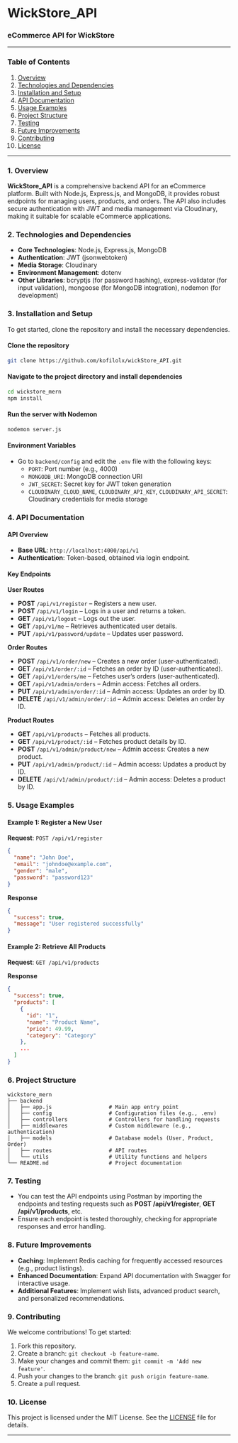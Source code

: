 # WickStore_API

### eCommerce API for WickStore

---

### **Table of Contents**

1. [Overview](#overview)
2. [Technologies and Dependencies](#technologies-and-dependencies)
3. [Installation and Setup](#installation-and-setup)
4. [API Documentation](#api-documentation)
5. [Usage Examples](#usage-examples)
6. [Project Structure](#project-structure)
7. [Testing](#testing)
8. [Future Improvements](#future-improvements)
9. [Contributing](#contributing)
10. [License](#license)

---

### 1. Overview

**WickStore_API** is a comprehensive backend API for an eCommerce platform. Built with Node.js, Express.js, and MongoDB, it provides robust endpoints for managing users, products, and orders. The API also includes secure authentication with JWT and media management via Cloudinary, making it suitable for scalable eCommerce applications.

### 2. Technologies and Dependencies

- **Core Technologies**: Node.js, Express.js, MongoDB
- **Authentication**: JWT (jsonwebtoken)
- **Media Storage**: Cloudinary
- **Environment Management**: dotenv
- **Other Libraries**: bcryptjs (for password hashing), express-validator (for input validation), mongoose (for MongoDB integration), nodemon (for development)

### 3. Installation and Setup

To get started, clone the repository and install the necessary dependencies.

#### Clone the repository

```bash
git clone https://github.com/kofilolx/wickStore_API.git
```

#### Navigate to the project directory and install dependencies

```bash
cd wickstore_mern
npm install
```

#### Run the server with Nodemon

```bash
nodemon server.js
```

#### Environment Variables

- Go to `backend/config` and edit the `.env` file with the following keys:
  - `PORT`: Port number (e.g., 4000)
  - `MONGODB_URI`: MongoDB connection URI
  - `JWT_SECRET`: Secret key for JWT token generation
  - `CLOUDINARY_CLOUD_NAME`, `CLOUDINARY_API_KEY`, `CLOUDINARY_API_SECRET`: Cloudinary credentials for media storage

### 4. API Documentation

#### API Overview

- **Base URL**: `http://localhost:4000/api/v1`
- **Authentication**: Token-based, obtained via login endpoint.

#### Key Endpoints

**User Routes**

- **POST** `/api/v1/register` – Registers a new user.
- **POST** `/api/v1/login` – Logs in a user and returns a token.
- **GET** `/api/v1/logout` – Logs out the user.
- **GET** `/api/v1/me` – Retrieves authenticated user details.
- **PUT** `/api/v1/password/update` – Updates user password.

**Order Routes**

- **POST** `/api/v1/order/new` – Creates a new order (user-authenticated).
- **GET** `/api/v1/order/:id` – Fetches an order by ID (user-authenticated).
- **GET** `/api/v1/orders/me` – Fetches user’s orders (user-authenticated).
- **GET** `/api/v1/admin/orders` – Admin access: Fetches all orders.
- **PUT** `/api/v1/admin/order/:id` – Admin access: Updates an order by ID.
- **DELETE** `/api/v1/admin/order/:id` – Admin access: Deletes an order by ID.

**Product Routes**

- **GET** `/api/v1/products` – Fetches all products.
- **GET** `/api/v1/product/:id` – Fetches product details by ID.
- **POST** `/api/v1/admin/product/new` – Admin access: Creates a new product.
- **PUT** `/api/v1/admin/product/:id` – Admin access: Updates a product by ID.
- **DELETE** `/api/v1/admin/product/:id` – Admin access: Deletes a product by ID.

### 5. Usage Examples

#### Example 1: Register a New User

**Request**: `POST /api/v1/register`
```json
{
  "name": "John Doe",
  "email": "johndoe@example.com",
  "gender": "male",
  "password": "password123"
}
```

**Response**
```json
{
  "success": true,
  "message": "User registered successfully"
}
```

#### Example 2: Retrieve All Products

**Request**: `GET /api/v1/products`

**Response**
```json
{
  "success": true,
  "products": [
    {
      "id": "1",
      "name": "Product Name",
      "price": 49.99,
      "category": "Category"
    },
    ...
  ]
}
```

### 6. Project Structure

```plaintext
wickstore_mern
├── backend
│   ├── app.js                  # Main app entry point
│   ├── config                  # Configuration files (e.g., .env)
│   ├── controllers             # Controllers for handling requests
│   ├── middlewares             # Custom middleware (e.g., authentication)
│   ├── models                  # Database models (User, Product, Order)
│   ├── routes                  # API routes
│   └── utils                   # Utility functions and helpers
└── README.md                   # Project documentation
```

### 7. Testing

- You can test the API endpoints using Postman by importing the endpoints and testing requests such as **POST /api/v1/register**, **GET /api/v1/products**, etc.
- Ensure each endpoint is tested thoroughly, checking for appropriate responses and error handling.

### 8. Future Improvements

- **Caching**: Implement Redis caching for frequently accessed resources (e.g., product listings).
- **Enhanced Documentation**: Expand API documentation with Swagger for interactive usage.
- **Additional Features**: Implement wish lists, advanced product search, and personalized recommendations.

### 9. Contributing

We welcome contributions! To get started:
1. Fork this repository.
2. Create a branch: `git checkout -b feature-name`.
3. Make your changes and commit them: `git commit -m 'Add new feature'`.
4. Push your changes to the branch: `git push origin feature-name`.
5. Create a pull request.

### 10. License

This project is licensed under the MIT License. See the [LICENSE](LICENSE) file for details.

---